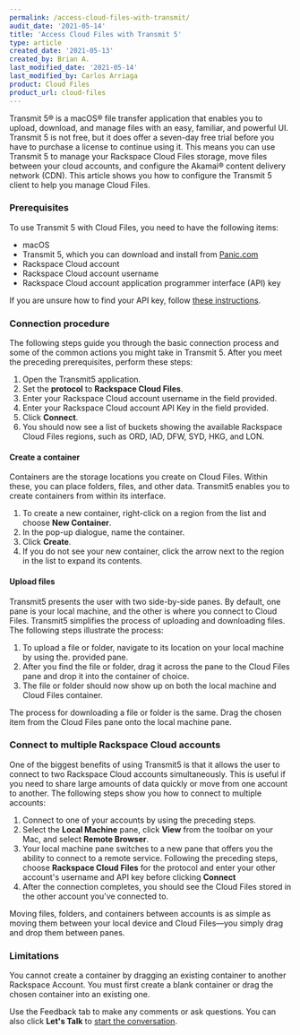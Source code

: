 ```yaml
---
permalink: /access-cloud-files-with-transmit/
audit_date: '2021-05-14'
title: 'Access Cloud Files with Transmit 5'
type: article
created_date: '2021-05-13'
created_by: Brian A.
last_modified_date: '2021-05-14'
last_modified_by: Carlos Arriaga
product: Cloud Files
product_url: cloud-files
---
```


Transmit 5&reg; is a macOS&reg; file transfer application that enables you to upload,
download, and manage files with an easy, familiar, and powerful UI. Transmit 5 is
not free, but it does offer a seven-day free trial before you have to purchase a
license to continue using it. This means you can use Transmit 5 to manage your
Rackspace Cloud Files storage, move files between your cloud accounts, and
configure the Akamai&reg; content delivery network (CDN). This article shows you
how to configure the Transmit 5 client to help you manage Cloud Files.

### Prerequisites


To use Transmit 5 with Cloud Files, you need to have the following items:

   - macOS
   - Transmit 5, which you can download and install from [Panic.com](https://panic.com/transmit/)
   - Rackspace Cloud account
   - Rackspace Cloud account username
   - Rackspace Cloud account application programmer interface (API) key
 
If you are unsure how to find your API key, follow
[these instructions](https://docs.rackspace.com/support/how-to/view-and-reset-your-api-key/).

### Connection procedure

The following steps guide you through the basic connection process and some of the common
actions you might take in Transmit 5. After you meet the preceding prerequisites, perform
these steps:

1. Open the Transmit5 application.
2. Set the **protocol** to **Rackspace Cloud Files**.
3. Enter your Rackspace Cloud account username in the field provided.
4. Enter your Rackspace Cloud account API Key in the field provided.
5. Click **Connect**.
6. You should now see a list of buckets showing the available Rackspace Cloud Files regions,
   such as ORD, IAD, DFW, SYD, HKG, and LON.

#### Create a container

Containers are the storage locations you create on Cloud Files. Within these, you can place
folders, files, and other data. Transmit5 enables you to create containers from within its
interface.

1. To create a new container, right-click on a region from the list and choose
   **New Container**. 
2. In the pop-up dialogue, name the container.
3. Click **Create**.
4. If you do not see your new container, click the arrow next to the region in
   the list to expand its contents.

#### Upload files

Transmit5 presents the user with two side-by-side panes. By default, one pane is your
local machine, and the other is where you connect to Cloud Files. Transmit5 simplifies
the process of uploading and downloading files. The following steps illustrate the process:

1. To upload a file or folder, navigate to its location on your local machine by using the. 
   provided pane.
2. After you find the file or folder, drag it across the pane to the Cloud Files pane and
   drop it into the container of choice.
3. The file or folder should now show up on both the local machine and Cloud Files container.

The process for downloading a file or folder is the same. Drag the chosen item from the Cloud
Files pane onto the local machine pane.

### Connect to multiple Rackspace Cloud accounts

One of the biggest benefits of using Transmit5 is that it allows the user to connect to two
Rackspace Cloud accounts simultaneously. This is useful if you need to share large amounts
of data quickly or move from one account to another. The following steps show you how to
connect to multiple accounts:

1. Connect to one of your accounts by using the preceding steps.
2. Select the **Local Machine** pane, click **View** from the toolbar on your Mac, and select
   **Remote Browser**.
3. Your local machine pane switches to a new pane that offers you the ability to connect to
   a remote service. Following the preceding steps, choose **Rackspace Cloud Files** for the
   protocol and enter your other account's username and API key before clicking **Connect**
4. After the connection completes, you should see the Cloud Files stored in the other account
   you've connected to.

Moving files, folders, and containers between accounts is as simple as moving them between
your local device and Cloud Files&mdash;you simply drag and drop them between panes.

### Limitations

You cannot create a container by dragging an existing container to another Rackspace Account.
You must first create a blank container or drag the chosen container into an existing one.

Use the Feedback tab to make any comments or ask questions. You can also click
**Let's Talk** to [start the conversation](https://www.rackspace.com/). 

